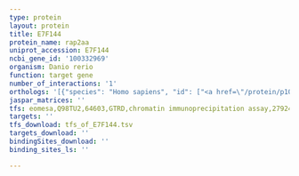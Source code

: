 ```yaml
---
type: protein
layout: protein
title: E7F144
protein_name: rap2aa
uniprot_accession: E7F144
ncbi_gene_id: '100332969'
organism: Danio rerio
function: target gene
number_of_interactions: '1'
orthologs: '[{"species": "Homo sapiens", "id": ["<a href=\"/protein/p10114\">P10114</a>"]}, {"species": "Mus musculus", "id": ["<a href=\"/protein/q80zj1\">Q80ZJ1</a>"]}, {"species": "Rattus norvegicus", "id": ["<a href=\"/protein/a0a0g2jtw1\">A0A0G2JTW1</a>"]}, {"species": "Drosophila melanogaster", "id": ["<a href=\"/protein/o96692\">O96692</a>"]}, {"species": "Caenorhabditis elegans", "id": ["<a href=\"/protein/o17599\">O17599</a>"]}]'
jaspar_matrices: ''
tfs: eomesa,Q98TU2,64603,GTRD,chromatin immunoprecipitation assay,27924024%5Buid%5D,No
targets: ''
tfs_download: tfs_of_E7F144.tsv
targets_download: ''
bindingSites_download: ''
binding_sites_ls: ''

---
```

